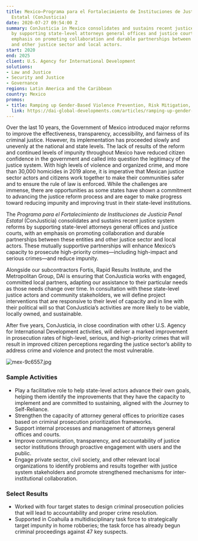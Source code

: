 ```yaml
---
title: Mexico—Programa para el Fortalecimiento de Instituciones de Justicia Penal
  Estatal (ConJusticia)
date: 2020-07-27 09:54:00 Z
summary: ConJusticia in Mexico consolidates and sustains recent justice system reforms
  by supporting state-level attorneys general offices and justice courts, with an
  emphasis on promoting collaboration and durable partnerships between these entities
  and other justice sector and local actors.
start: 2020
end: 2025
client: U.S. Agency for International Development
solutions:
- Law and Justice
- Security and Justice
- Governance
regions: Latin America and the Caribbean
country: Mexico
promos:
- title: Ramping up Gender-Based Violence Prevention, Risk Mitigation, and Response
  link: https://dai-global-developments.com/articles/ramping-up-gender-based-violence-prevention-risk-mitigation-and-response
---
```


Over the last 10 years, the Government of Mexico introduced major reforms to improve the effectiveness, transparency, accessibility, and fairness of its criminal justice. However, its implementation has proceeded slowly and unevenly at the national and state levels. The lack of results of the reform and continued levels of impunity throughout Mexico have reduced citizen confidence in the government and called into question the legitimacy of the justice system. With high levels of violence and organized crime, and more than 30,000 homicides in 2019 alone, it is imperative that Mexican justice sector actors and citizens work together to make their communities safer and to ensure the rule of law is enforced. While the challenges are immense, there are opportunities as some states have shown a commitment to advancing the justice reform process and are eager to make progress toward reducing impunity and improving trust in their state-level institutions.

The *Programa para el Fortalecimiento de Instituciones de Justicia Penal Estatal* (ConJusticia) consolidates and sustains recent justice system reforms by supporting state-level attorneys general offices and justice courts, with an emphasis on promoting collaboration and durable partnerships between these entities and other justice sector and local actors. These mutually supportive partnerships will enhance Mexico’s capacity to prosecute high-priority crimes—including high-impact and serious crimes—and reduce impunity.

Alongside our subcontractors Fortis, Rapid Results Institute, and the Metropolitan Group, DAI is ensuring that ConJusticia works with engaged, committed local partners, adapting our assistance to their particular needs as those needs change over time. In consultation with these state-level justice actors and community stakeholders, we will define project interventions that are responsive to their level of capacity and in line with their political will so that ConJusticia’s activities are more likely to be viable, locally owned, and sustainable.

After five years, ConJusticia, in close coordination with other U.S. Agency for International Development activities, will deliver a marked improvement in prosecution rates of high-level, serious, and high-priority crimes that will result in improved citizen perceptions regarding the justice sector’s ability to address crime and violence and protect the most vulnerable.

![mex-9c6557.jpg](/uploads/mex-9c6557.jpg)

### Sample Activities

* Play a facilitative role to help state-level actors advance their own goals, helping them identify the improvements that they have the capacity to implement and are committed to sustaining, aligned with the Journey to Self-Reliance.
* Strengthen the capacity of attorney general offices to prioritize cases based on criminal prosecution prioritization frameworks.
* Support internal processes and management of attorneys general offices and courts.
* Improve communication, transparency, and accountability of justice sector institutions through proactive engagement with users and the public.
* Engage private sector, civil society, and other relevant local organizations to identify problems and results together with justice system stakeholders and promote strengthened mechanisms for inter-institutional collaboration.

### Select Results

* Worked with four target states to design criminal prosecution policies that will lead to accountability and proper crime resolution.
* Supported in Coahuila a multidisciplinary task force to strategically target impunity in home robberies; the task force has already begun criminal proceedings against 47 key suspects.